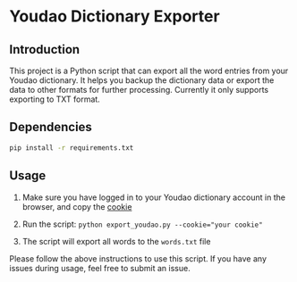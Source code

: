 # Youdao Dictionary Exporter 

## Introduction

This project is a Python script that can export all the word entries from your Youdao dictionary. It helps you backup the dictionary data or export the data to other formats for further processing. Currently it only supports exporting to TXT format.

## Dependencies

```bash
pip install -r requirements.txt
```


## Usage 

1. Make sure you have logged in to your Youdao dictionary account in the browser, and copy the [cookie](./screens/cookie.png)

2. Run the script: `python export_youdao.py --cookie="your cookie"` 

3. The script will export all words to the `words.txt` file


Please follow the above instructions to use this script. If you have any issues during usage, feel free to submit an issue.